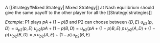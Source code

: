 A [[Strategy#Mixed Strategy| Mixed Strategy]] at Nash equilibrium should give the same payoff to the other player for all the [[Strategy|strategies]]

$Example:$ 
P1 plays $pA + (1-p)B$  and P2 can choose between $\{D,E\}$ 
$u_{p2}(p,D) = u_{p2}(p,E)$
$u_{p2}(pA + (1-p)B,D) = u_{p2}(pA + (1-p)B,E)$
$p\,u_{p2}(A,D)+ (1-p)\,u_{p2}(B,D) = p\,u_{p2}(A ,E)+ (1-p)\,u_{p2}(B,E)$



